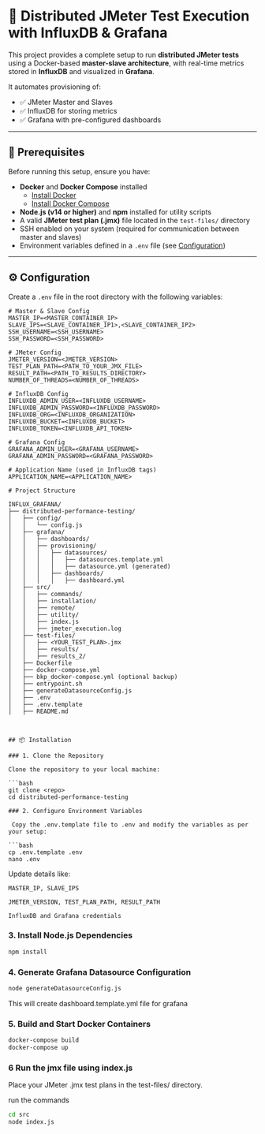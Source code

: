 # 🚀 Distributed JMeter Test Execution with InfluxDB & Grafana

This project provides a complete setup to run **distributed JMeter tests** using a Docker-based **master-slave architecture**, with real-time metrics stored in **InfluxDB** and visualized in **Grafana**.

It automates provisioning of:
- ✅ JMeter Master and Slaves
- ✅ InfluxDB for storing metrics
- ✅ Grafana with pre-configured dashboards

---

## 📝 Prerequisites

Before running this setup, ensure you have:

- **Docker** and **Docker Compose** installed  
  - [Install Docker](https://docs.docker.com/get-docker/)  
  - [Install Docker Compose](https://docs.docker.com/compose/install/)  
- **Node.js (v14 or higher)** and **npm** installed for utility scripts  
- A valid **JMeter test plan (.jmx)** file located in the `test-files/` directory  
- SSH enabled on your system (required for communication between master and slaves)  
- Environment variables defined in a `.env` file (see [Configuration](#️-configuration))  

---

## ⚙️ Configuration

Create a `.env` file in the root directory with the following variables:

```env
# Master & Slave Config
MASTER_IP=<MASTER_CONTAINER_IP>
SLAVE_IPS=<SLAVE_CONTAINER_IP1>,<SLAVE_CONTAINER_IP2>
SSH_USERNAME=<SSH_USERNAME>
SSH_PASSWORD=<SSH_PASSWORD>

# JMeter Config
JMETER_VERSION=<JMETER_VERSION>
TEST_PLAN_PATH=<PATH_TO_YOUR_JMX_FILE>
RESULT_PATH=<PATH_TO_RESULTS_DIRECTORY>
NUMBER_OF_THREADS=<NUMBER_OF_THREADS>

# InfluxDB Config
INFLUXDB_ADMIN_USER=<INFLUXDB_USERNAME>
INFLUXDB_ADMIN_PASSWORD=<INFLUXDB_PASSWORD>
INFLUXDB_ORG=<INFLUXDB_ORGANIZATION>
INFLUXDB_BUCKET=<INFLUXDB_BUCKET>
INFLUXDB_TOKEN=<INFLUXDB_API_TOKEN>

# Grafana Config
GRAFANA_ADMIN_USER=<GRAFANA_USERNAME>
GRAFANA_ADMIN_PASSWORD=<GRAFANA_PASSWORD>

# Application Name (used in InfluxDB tags)
APPLICATION_NAME=<APPLICATION_NAME>

# Project Structure

INFLUX_GRAFANA/
├── distributed-performance-testing/
│   ├── config/
│   │   └── config.js
│   ├── grafana/
│   │   ├── dashboards/
│   │   ├── provisioning/
│   │   │   ├── datasources/
│   │   │   │   ├── datasources.template.yml
│   │   │   │   ├── datasource.yml (generated)
│   │   │   ├── dashboards/
│   │   │   │   ├── dashboard.yml
│   ├── src/
│   │   ├── commands/
│   │   ├── installation/
│   │   ├── remote/
│   │   ├── utility/
│   │   ├── index.js
│   │   ├── jmeter_execution.log
│   ├── test-files/
│   │   ├── <YOUR_TEST_PLAN>.jmx
│   │   ├── results/
│   │   ├── results_2/
│   ├── Dockerfile
│   ├── docker-compose.yml
│   ├── bkp_docker-compose.yml (optional backup)
│   ├── entrypoint.sh
│   ├── generateDatasourceConfig.js
│   ├── .env
│   ├── .env.template
│   ├── README.md



## 📦 Installation

### 1. Clone the Repository

Clone the repository to your local machine:  

```bash
git clone <repo>
cd distributed-performance-testing

### 2. Configure Environment Variables
 
 Copy the .env.template file to .env and modify the variables as per your setup:

```bash
cp .env.template .env
nano .env
```
Update details like:

    MASTER_IP, SLAVE_IPS

    JMETER_VERSION, TEST_PLAN_PATH, RESULT_PATH

    InfluxDB and Grafana credentials

### 3. Install Node.js Dependencies

```bash
npm install

```

### 4. Generate Grafana Datasource Configuration

```bash
node generateDatasourceConfig.js

```
This will create dashboard.template.yml file for grafana


### 5. Build and Start Docker Containers
```bash
docker-compose build 
docker-compose up 
```
### 6 Run the jmx file using index.js
Place your JMeter .jmx test plans in the test-files/ directory.

run the commands
```bash
cd src
node index.js
```